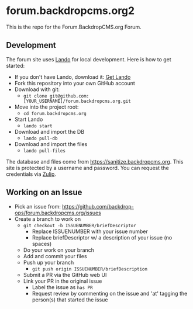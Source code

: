 forum.backdropcms.org2
=====================

This is the repo for the Forum.BackdropCMS.org Forum.

Development
-----------

The forum site uses [Lando](https://docs.lando.dev/) for local development. Here
is how to get started:

* If you don't have Lando, download it: [Get Lando](https://lando.dev/download/)
* Fork this repository into your own GitHub account
* Download with git:
  * `git clone git@github.com:[YOUR_USERNAME]/forum.backdropcms.org.git`
* Move into the project root:
  * `cd forum.backdropcms.org`
* Start Lando
  * `lando start`
* Download and import the DB
  * `lando pull-db`
* Download and import the files
  * `lando pull-files`

The database and files come from https://sanitize.backdropcms.org. This site is
protected by a username and password. You can request the credentials via
[Zulip](https://backdrop.zulipchat.com/login/).

Working on an Issue
-------------------

* Pick an issue from:
  https://github.com/backdrop-ops/forum.backdropcms.org/issues
* Create a branch to work on
  * `git checkout -b ISSUENUMBER/briefDescriptor`
    * Replace ISSUENUMBER with your issue number
    * Replace briefDescriptor w/ a description of your issue (no spaces)
  * Do your work on your branch
  * Add and commit your files
  * Push up your branch
    * `git push origin ISSUENUMBER/briefDescription`
  * Submit a PR via the GitHub web UI
  * Link your PR in the original issue
    * Label the issue as `has PR`
    * Request review by commenting on the issue and 'at' tagging the person(s)
      that started the issue
